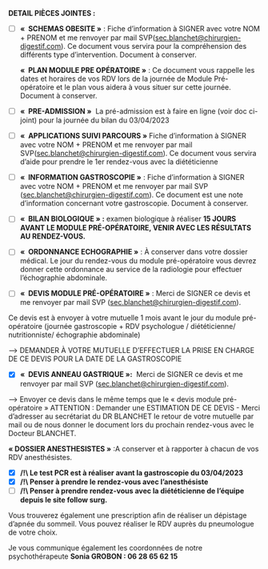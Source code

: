 **DETAIL PIÈCES JOINTES :** 

- [ ] **«  SCHEMAS OBESITE »** : Fiche d’information à SIGNER avec votre NOM + PRENOM et me renvoyer par mail SVP([sec.blanchet@chirurgien-digestif.com](mailto:sec.blanchet@chirurgien-digestif.com)). Ce document vous servira pour la compréhension des différents type d’intervention. Document à conserver.

  **«  PLAN MODULE PRE OPÉRATOIRE »** : Ce document vous rappelle les dates et horaires de vos RDV lors de la journée de Module Pré-opératoire et le plan vous aidera à vous situer sur cette journée. Document à conserver.

- [ ] **«  PRE-ADMISSION »**  La pré-admission est à faire en ligne (voir doc ci-joint) pour la journée du bilan du 03/04/2023
  
- [ ] **«  APPLICATIONS SUIVI PARCOURS »** Fiche d’information à SIGNER avec votre NOM + PRENOM et me renvoyer par mail SVP([sec.blanchet@chirurgien-digestif.com](mailto:sec.blanchet@chirurgien-digestif.com)). Ce document vous servira d’aide pour prendre le 1er rendez-vous avec la diététicienne

- [ ] **«  INFORMATION GASTROSCOPIE »** : Fiche d’information à SIGNER avec votre NOM + PRENOM et me renvoyer par mail SVP ([sec.blanchet@chirurgien-digestif.com](mailto:sec.blanchet@chirurgien-digestif.com)). Ce document est une note d’information concernant votre gastroscopie. Document à conserver.

 - [ ] **«  BILAN BIOLOGIQUE » :** examen biologique à réaliser **15 JOURS AVANT LE MODULE PRÉ-OPÉRATOIRE, VENIR AVEC LES RÉSULTATS AU RENDEZ-VOUS.**

- [ ] **«  ORDONNANCE ECHOGRAPHIE »** : À conserver dans votre dossier médical. Le jour du rendez-vous du module pré-opératoire vous devrez donner cette ordonnance au service de la radiologie pour effectuer l’échographie abdominale. 

- [ ] **«  DEVIS MODULE PRÉ-OPÉRATOIRE »** : Merci de SIGNER ce devis et me renvoyer par mail SVP ([sec.blanchet@chirurgien-digestif.com](mailto:sec.blanchet@chirurgien-digestif.com)).

Ce devis est à envoyer à votre mutuelle 1 mois avant le jour du module pré-opératoire (journée gastroscopie + RDV psychologue / diététicienne/ nutritionniste/ échographie abdominale) 

—> DEMANDER À VOTRE MUTUELLE D’EFFECTUER LA PRISE EN CHARGE DE CE DEVIS POUR LA DATE DE LA GASTROSCOPIE 

- [x] **«  DEVIS ANNEAU GASTRIQUE »:**  Merci de SIGNER ce devis et me renvoyer par mail SVP ([sec.blanchet@chirurgien-digestif.com](mailto:sec.blanchet@chirurgien-digestif.com)).

—> Envoyer ce devis dans le même temps que le « devis module pré-opératoire » ATTENTION : Demander une ESTIMATION DE CE DEVIS - Merci d’adresser au secrétariat du DR BLANCHET le retour de votre mutuelle par mail ou de nous donner le document lors du prochain rendez-vous avec le Docteur BLANCHET.

**« DOSSIER ANESTHESISTES »** :A conserver et à rapporter à chacun de vos RDV anesthésistes.
- [x] **/!\ Le test PCR est à réaliser avant la gastroscopie du 03/04/2023**
- [x] **/!\ Penser à prendre le rendez-vous avec l’anesthésiste** 
- [ ] **/!\ Penser à prendre rendez-vous avec la diététicienne de l’équipe depuis le site follow surg.**

Vous trouverez également une prescription afin de réaliser un dépistage d’apnée du sommeil. Vous pouvez réaliser le RDV auprès du pneumologue de votre choix.

Je vous communique également les coordonnées de notre psychothérapeute **Sonia GROBON : 06 28 65 62 15**